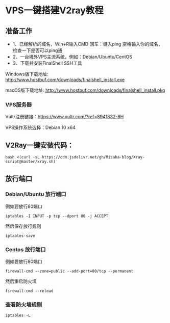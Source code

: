 # VPS一键搭建V2ray教程
## 准备工作
- 1、已经解析的域名，Win+R输入CMD 回车：键入ping 空格输入你的域名，检查一下是否可以ping通
- 2、一台境外VPS主流系统，例如：Debian/Ubuntu/CentOS
- 3、下载并安装FinalShell SSH工具

Windows版下载地址: http://www.hostbuf.com/downloads/finalshell_install.exe

macOS版下载地址: http://www.hostbuf.com/downloads/finalshell_install.pkg

 ### VPS服务器
Vultr注册链接：https://www.vultr.com/?ref=8941832-8H

VPS操作系统选择：Debian 10 x64


## V2Ray一键安装代码：

    bash <(curl -sL https://cdn.jsdelivr.net/gh/Misaka-blog/Xray-script@master/xray.sh)


## 放行端口
### Debian/Ubuntu  放行端口
例如要放行80端口

    iptables -I INPUT -p tcp --dport 80 -j ACCEPT

然后保存放行规则

    iptables-save



### Centos  放行端口
例如要放行80端口

    firewall-cmd --zone=public --add-port=80/tcp --permanent

然后重启防火墙

    firewall-cmd --reload

### 查看防火墙规则

    iptables -L
    
    





